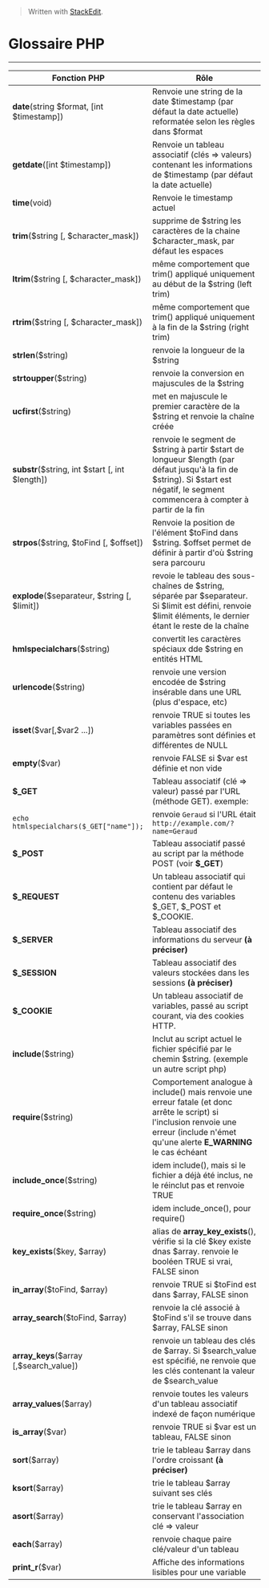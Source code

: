 ﻿> Written with [StackEdit](https://stackedit.io/).

Glossaire PHP
=============


----------

| Fonction PHP | Rôle                           |
|--------------|--------------------------------|
|**date**(string \$format, [int \$timestamp])  |  Renvoie une string de la date \$timestamp (par défaut la date actuelle) reformatée selon les règles dans \$format|
|**getdate**([int \$timestamp])| Renvoie un tableau associatif (clés => valeurs) contenant les informations de \$timestamp (par défaut la date actuelle)|
|**time**(void)|Renvoie le timestamp actuel|
| **trim**(\$string [, \$character_mask]) | supprime de \$string les caractères de la chaine \$character_mask, par défaut les espaces |
| **ltrim**(\$string [, \$character_mask]) | même comportement que trim() appliqué uniquement au début de la \$string (left trim)|
|**rtrim**(\$string [, \$character_mask]) | même comportement que trim() appliqué uniquement à la fin de la \$string (right trim)|
|**strlen**($string)| renvoie la longueur de la \$string|
|**strtoupper**($string) | renvoie la conversion en majuscules de la \$string|
|**ucfirst**(\$string)| met en majuscule le premier caractère de la $string et renvoie la chaîne créée|
|**substr**(\$string, int \$start [, int \$length])| renvoie le segment de \$string à partir \$start de longueur \$length (par défaut jusqu'à la fin de \$string). Si \$start est négatif, le segment commencera à compter à partir de la fin|
|**strpos**(\$string, \$toFind [, \$offset])| Renvoie la position de l'élément \$toFind dans \$string. \$offset permet de définir à partir d'où \$string sera parcouru|
|**explode**(\$separateur, \$string [, $limit])| revoie le tableau des sous-chaînes de \$string, séparée par \$separateur. Si \$limit est défini, renvoie \$limit éléments, le dernier étant le reste de la chaîne|
|**hmlspecialchars**(\$string)|convertit les caractères spéciaux dde \$string en entités HTML|
|**urlencode**(\$string)| renvoie une version encodée de \$string insérable dans une URL (plus d'espace, etc)|
|**isset**(\$var[,\$var2 ...])|renvoie TRUE si toutes les variables passées en paramètres sont définies et différentes de NULL|
|**empty**(\$var)| renvoie FALSE si \$var est définie et non vide|
|**\$_GET**|Tableau associatif (clé => valeur) passé par l'URL (méthode GET). exemple:|
|`echo htmlspecialchars($_GET["name"]);`|renvoie `Geraud` si l'URL était `http://example.com/?name=Geraud`|
|**\$_POST**|Tableau associatif passé au script par la méthode POST (voir **\$_GET**)|
|**\$_REQUEST**|Un tableau associatif qui contient par défaut le contenu des variables \$_GET, \$_POST et \$_COOKIE. |
|**\$_SERVER**|Tableau associatif des informations du serveur **(à préciser)**|
|**\$_SESSION**|Tableau associatif des valeurs stockées dans les sessions **(à préciser)**|
|**\$_COOKIE**|Un tableau associatif de variables, passé au script courant, via des cookies HTTP. |
|**include**(\$string)|Inclut au script actuel le fichier spécifié par le chemin \$string. (exemple un autre script php)|
|**require**(\$string)|Comportement analogue à include() mais renvoie une erreur fatale (et donc arrête le script) si l'inclusion renvoie une erreur (include n'émet qu'une alerte **E_WARNING** le cas échéant|
|**include_once**(\$string)|idem include(), mais si le fichier a déjà été inclus, ne le réinclut pas et renvoie TRUE|
|**require_once**(\$string)|idem include_once(), pour require()|
|**key_exists**(\$key, \$array)|alias de **array_key_exists**(), vérifie si la clé \$key existe dnas \$array. renvoie le booléen TRUE si vrai, FALSE sinon|
|**in_array**(\$toFind, \$array)| renvoie TRUE si \$toFind est dans \$array, FALSE sinon|
|**array_search**(\$toFind, \$array)|renvoie la clé associé à \$toFind s'il se trouve dans \$array, FALSE sinon|
|**array_keys**(\$array [,\$search_value])|renvoie un tableau des clés de \$array. Si \$search_value est spécifié, ne renvoie que les clés contenant la valeur de \$search_value|
|**array_values**(\$array)|renvoie toutes les valeurs d'un tableau associatif indexé de façon numérique|
|**is_array**(\$var)|renvoie TRUE si \$var est un tableau, FALSE sinon|
|**sort**(\$array)|trie le tableau \$array dans l'ordre croissant **(à préciser)**|
|**ksort**(\$array)|trie le tableau \$array suivant ses clés|
|**asort**(\$array)|trie le tableau \$array en conservant l'association clé => valeur|
|**each**(\$array)|renvoie chaque paire clé/valeur d'un tableau|
|**print_r**(\$var)|Affiche des informations lisibles pour une variable|